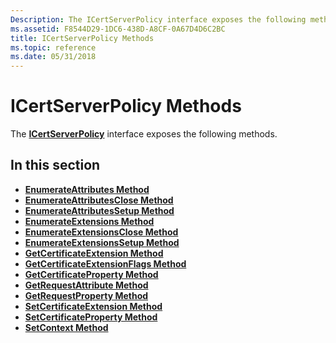 ```yaml
---
Description: The ICertServerPolicy interface exposes the following methods.
ms.assetid: F8544D29-1DC6-438D-A8CF-0A67D4D6C2BC
title: ICertServerPolicy Methods
ms.topic: reference
ms.date: 05/31/2018
---
```


# ICertServerPolicy Methods

The [**ICertServerPolicy**](/windows/desktop/api/Certif/nn-certif-icertserverpolicy) interface exposes the following methods.

## In this section

-   [**EnumerateAttributes Method**](/windows/desktop/api/Certif/nf-certif-icertserverpolicy-enumerateattributes)
-   [**EnumerateAttributesClose Method**](/windows/desktop/api/Certif/nf-certif-icertserverpolicy-enumerateattributesclose)
-   [**EnumerateAttributesSetup Method**](/windows/desktop/api/Certif/nf-certif-icertserverpolicy-enumerateattributessetup)
-   [**EnumerateExtensions Method**](/windows/desktop/api/Certif/nf-certif-icertserverpolicy-enumerateextensions)
-   [**EnumerateExtensionsClose Method**](/windows/desktop/api/Certif/nf-certif-icertserverpolicy-enumerateextensionsclose)
-   [**EnumerateExtensionsSetup Method**](/windows/desktop/api/Certif/nf-certif-icertserverpolicy-enumerateextensionssetup)
-   [**GetCertificateExtension Method**](/windows/desktop/api/Certif/nf-certif-icertserverpolicy-getcertificateextension)
-   [**GetCertificateExtensionFlags Method**](/windows/desktop/api/Certif/nf-certif-icertserverpolicy-getcertificateextensionflags)
-   [**GetCertificateProperty Method**](/windows/desktop/api/Certif/nf-certif-icertserverpolicy-getcertificateproperty)
-   [**GetRequestAttribute Method**](/windows/desktop/api/Certif/nf-certif-icertserverpolicy-getrequestattribute)
-   [**GetRequestProperty Method**](/windows/desktop/api/Certif/nf-certif-icertserverpolicy-getrequestproperty)
-   [**SetCertificateExtension Method**](/windows/desktop/api/Certif/nf-certif-icertserverpolicy-setcertificateextension)
-   [**SetCertificateProperty Method**](/windows/desktop/api/Certif/nf-certif-icertserverpolicy-setcertificateproperty)
-   [**SetContext Method**](/windows/desktop/api/Certif/nf-certif-icertserverpolicy-setcontext)

 

 




